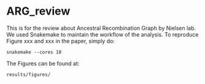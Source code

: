 # ARG_review
This is for the review about Ancestral Recombination Graph by Nielsen lab. We used Snakemake to maintain the workflow of the analysis. To reproduce Figure xxx and xxx in the paper, simply do:

```
snakemake --cores 10
```

The Figures can be found at:

```
results/figures/
```
